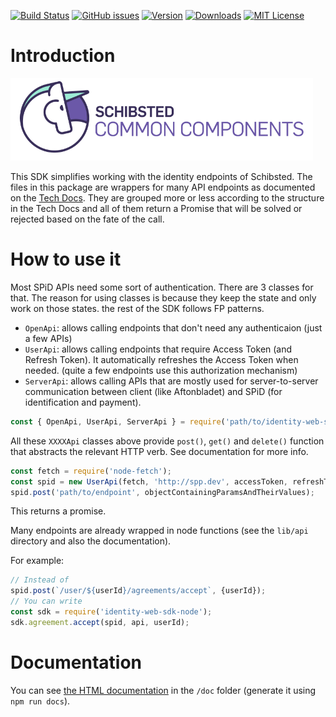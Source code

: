 [![Build Status](https://travis-ci.org/schibsted/payment-sdk.svg?branch=master)](https://travis-ci.org/schibsted/payment-sdk)
[![GitHub issues](https://img.shields.io/github/issues/schibsted/payment-sdk.svg)](https://github.com/schibsted/payment-sdk/issues)
[![Version](https://img.shields.io/npm/v/schibsted-payment-sdk.svg?style=flat-square)](http://npm.im/schibsted-payment-sdk)
[![Downloads](https://img.shields.io/npm/dm/schibsted-payment-sdk.svg?style=flat-square)](http://npm-stat.com/charts.html?package=schibsted-payment-sdk&from=2017-01-01)
[![MIT License](https://img.shields.io/npm/l/schibsted-payment-sdk.svg?style=flat-square)](http://opensource.org/licenses/MIT)

# Introduction

![Schibsted Common Components Logo](cc-logo.png)

This SDK simplifies working with the identity endpoints of Schibsted.
The files in this package are wrappers for many API endpoints as documented on the
[Tech Docs](http://techdocs.spid.no/).
They are grouped more or less according to the structure in the Tech Docs and all of them return a
Promise that will be solved or rejected based on the fate of the call.

# How to use it

Most SPiD APIs need some sort of authentication. There are 3 classes for that. The reason for using
classes is because they keep the state and only work on those states. the rest of the SDK follows FP
patterns.

* `OpenApi`: allows calling endpoints that don't need any authenticaion (just a few APIs)
* `UserApi`: allows calling endpoints that require Access Token (and Refresh Token). It automatically
refreshes the Access Token when needed. (quite a few endpoints use this authorization mechanism)
* `ServerApi`: allows calling APIs that are mostly used for server-to-server communication between
client (like Aftonbladet) and SPiD (for identification and payment).

```javascript
const { OpenApi, UserApi, ServerApi } = require('path/to/identity-web-sdk-node');
```

All these `XXXXApi` classes above provide `post()`, `get()` and `delete()` function that abstracts the
relevant HTTP verb. See documentation for more info.

```javascript
const fetch = require('node-fetch');
const spid = new UserApi(fetch, 'http://spp.dev', accessToken, refreshToken);
spid.post('path/to/endpoint', objectContainingParamsAndTheirValues);
```

This returns a promise.

Many endpoints are already wrapped in node functions (see the `lib/api` directory and also the
documentation).

For example:

```javascript
// Instead of
spid.post(`/user/${userId}/agreements/accept`, {userId});
// You can write
const sdk = require('identity-web-sdk-node');
sdk.agreement.accept(spid, api, userId);
```

# Documentation

You can see [the HTML documentation](https://pages.github.schibsted.io/spt-identity/identity-web-sdk-node/)
in the `/doc` folder (generate it using `npm run docs`).
